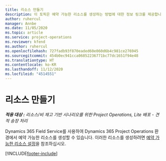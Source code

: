 ```yaml
---
title: 리소스 만들기
description: 이 토픽은 예약 가능한 리소스를 생성하는 방법에 대한 정보 링크를 제공합니다.
author: ruhercul
manager: Annbe
ms.date: 11/05/2020
ms.topic: article
ms.service: project-operations
ms.reviewer: kfend
ms.author: ruhercul
ms.openlocfilehash: 727fadb93f870eaded60e060d6b4c981ce276945
ms.sourcegitcommit: 454b0ec941cca06852236771bc77dc1651f94e48
ms.translationtype: HT
ms.contentlocale: ko-KR
ms.lasthandoff: 11/12/2020
ms.locfileid: "4514551"
---
```

# <a name="create-resources"></a>리소스 만들기

_**적용 대상 :** 리소스/비 재고 기반 시나리오를 위한 Project Operations, Lite 배포 - 견적 송장 처리_

Dynamics 365 Field Service를 사용하여 Dynamics 365 Project Operations 환경에서 예약 가능한 리소스를 생성할 수 있습니다. 이러한 리소스를 생성하려면 [예약 가능한 리소스 설정](https://docs.microsoft.com/dynamics365/field-service/set-up-bookable-resources)을 참조하십시오.


[!INCLUDE[footer-include](../includes/footer-banner.md)]